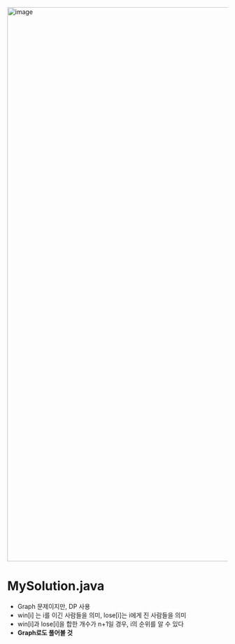 <img width="1264" alt="image" src="https://user-images.githubusercontent.com/48542327/93737528-6ca20f80-fc1e-11ea-81c9-fd04fbe983cb.png">

# MySolution.java
* Graph 문제이지만, DP 사용
* win[i] 는 i를 이긴 사람들을 의미, lose[i]는 i에게 진 사람들을 의미
* win[i]과 lose[i]을 합한 개수가 n+1일 경우, i의 순위를 알 수 있다
* **Graph로도 풀어볼 것**
